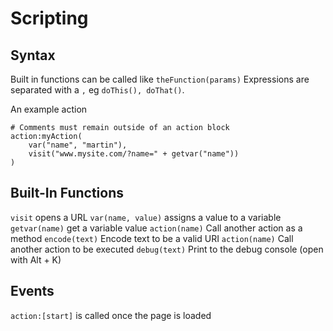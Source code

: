 # Scripting

## Syntax
Built in functions can be called like `theFunction(params)`
Expressions are separated with a `,` eg `doThis(), doThat()`. 

An example action

```
# Comments must remain outside of an action block
action:myAction(
	var("name", "martin"),
	visit("www.mysite.com/?name=" + getvar("name"))
)
```

## Built-In Functions
`visit` opens a URL
`var(name, value)` assigns a value to a variable
`getvar(name)` get a variable value
`action(name)` Call another action as a method
`encode(text)` Encode text to be a valid URI
`action(name)` Call another action to be executed
`debug(text)`  Print to the debug console (open with Alt + K)

## Events
`action:[start]` is called once the page is loaded